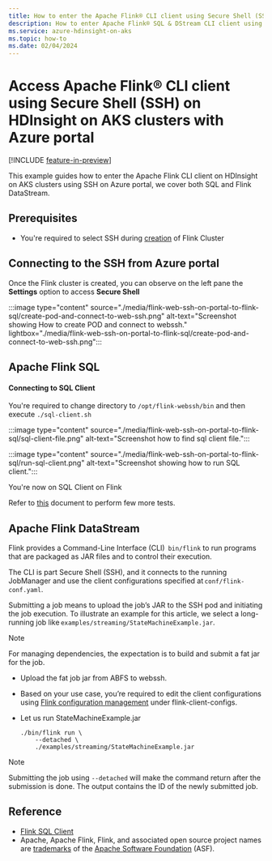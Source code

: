 ```yaml
---
title: How to enter the Apache Flink® CLI client using Secure Shell (SSH) on HDInsight on AKS clusters with Azure portal
description: How to enter Apache Flink® SQL & DStream CLI client using webssh on HDInsight on AKS clusters with Azure portal.
ms.service: azure-hdinsight-on-aks
ms.topic: how-to
ms.date: 02/04/2024
---
```


# Access Apache Flink® CLI client using Secure Shell (SSH) on HDInsight on AKS clusters with Azure portal

[!INCLUDE [feature-in-preview](../includes/feature-in-preview.md)]

This example guides how to enter the Apache Flink CLI client on HDInsight on AKS clusters using SSH on Azure portal, we cover both SQL and Flink DataStream.

## Prerequisites
- You're required to select SSH during [creation](./flink-create-cluster-portal.md) of Flink Cluster

## Connecting to the SSH from Azure portal

Once the Flink cluster is created, you can observe on the left pane the **Settings** option to access **Secure Shell**

:::image type="content" source="./media/flink-web-ssh-on-portal-to-flink-sql/create-pod-and-connect-to-web-ssh.png" alt-text="Screenshot showing How to create POD and connect to webssh." lightbox="./media/flink-web-ssh-on-portal-to-flink-sql/create-pod-and-connect-to-web-ssh.png":::

## Apache Flink SQL 

#### Connecting to SQL Client 

You're required to change directory to `/opt/flink-webssh/bin` and then execute `./sql-client.sh`

:::image type="content" source="./media/flink-web-ssh-on-portal-to-flink-sql/sql-client-file.png" alt-text="Screenshot how to find sql client file.":::

:::image type="content" source="./media/flink-web-ssh-on-portal-to-flink-sql/run-sql-client.png" alt-text="Screenshot showing how to run SQL client."::: 

You're now on SQL Client on Flink

Refer to [this](https://nightlies.apache.org/flink/flink-docs-master/docs/dev/table/sqlclient/) document to perform few more tests. 

## Apache Flink DataStream

Flink provides a Command-Line Interface (CLI)  `bin/flink` to run programs that are packaged as JAR files and to control their execution. 

The CLI is part Secure Shell (SSH), and it connects to the running JobManager and use the client configurations specified at `conf/flink-conf.yaml`. 

Submitting a job means to upload the job’s JAR to the SSH pod and initiating the job execution. To illustrate an example for this article, we select a long-running job like `examples/streaming/StateMachineExample.jar`.  

> [!NOTE]
> For managing dependencies, the expectation is to build and submit a fat jar for the job. 

- Upload the fat job jar from ABFS to webssh.
- Based on your use case, you’re required to edit the client configurations using [Flink configuration management](../flink/flink-configuration-management.md) under flink-client-configs.
 
- Let us run StateMachineExample.jar

  ```
  ./bin/flink run \
      --detached \
      ./examples/streaming/StateMachineExample.jar
  ```
> [!NOTE]
> Submitting the job using `--detached` will make the command return after the submission is done. The output contains the ID of the newly submitted job.

## Reference

* [Flink SQL Client](https://nightlies.apache.org/flink/flink-docs-master/docs/dev/table/sqlclient/)
* Apache, Apache Flink, Flink, and associated open source project names are [trademarks](../trademarks.md) of the [Apache Software Foundation](https://www.apache.org/) (ASF).

